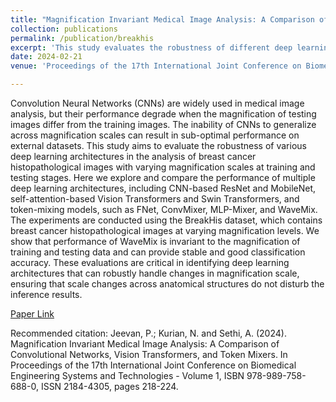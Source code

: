 ```yaml
---
title: "Magnification Invariant Medical Image Analysis: A Comparison of Convolutional Networks, Vision Transformers, and Token Mixers"
collection: publications
permalink: /publication/breakhis
excerpt: 'This study evaluates the robustness of different deep learning architectures for breast cancer histopathological image classification across magnification scales.'
date: 2024-02-21
venue: 'Proceedings of the 17th International Joint Conference on Biomedical Engineering Systems and Technologies, Rome, Italy'

---
```

Convolution Neural Networks (CNNs) are widely used in medical image analysis, but their performance degrade when the magnification of testing images differ from the training images. The inability of CNNs to generalize across magnification scales can result in sub-optimal performance on external datasets. This study aims to evaluate the robustness of various deep learning architectures in the analysis of breast cancer histopathological images with varying magnification scales at training and testing stages. Here we explore and compare the performance of multiple deep learning architectures, including CNN-based ResNet and MobileNet, self-attention-based Vision Transformers and Swin Transformers, and token-mixing models, such as FNet, ConvMixer, MLP-Mixer, and WaveMix. The experiments are conducted using the BreakHis dataset, which contains breast cancer histopathological images at varying magnification levels. We show that performance of WaveMix is invariant to the magnification of training and testing data and can provide stable and good classification accuracy. These evaluations are critical in identifying deep learning architectures that can robustly handle changes in magnification scale, ensuring that scale changes across anatomical structures do not disturb the inference results.

[Paper Link](https://arxiv.org/abs/2302.11488)

Recommended citation: Jeevan, P.; Kurian, N. and Sethi, A. (2024). Magnification Invariant Medical Image Analysis: A Comparison of Convolutional Networks, Vision Transformers, and Token Mixers.  In Proceedings of the 17th International Joint Conference on Biomedical Engineering Systems and Technologies - Volume 1, ISBN 978-989-758-688-0, ISSN 2184-4305, pages 218-224. 